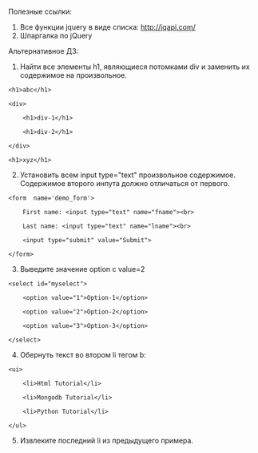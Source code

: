 Полезные ссылки: 
1) Все функции jquery в виде списка: http://jqapi.com/ 
2) Шпаргалка по jQuery

Альтернативное ДЗ: 
1. Найти все элементы h1, являющиеся потомками div и заменить их содержимое на произвольное. 

<body>

	<h1>abc</h1>

	<div>

		<h1>div-1</h1>

		<h1>div-2</h1>

	</div>

	<h1>xyz</h1>

</body>

2. Установить всем input type="text" произвольное содержимое. Содержимое второго инпута должно отличаться от первого. 
<body>

	<form  name='demo_form'>

		First name: <input type="text" name="fname"><br>

		Last name: <input type="text" name="lname"><br>

		<input type="submit" value="Submit">

	</form>

</body>

3. Выведите значение option с value=2 
<body>

	<select id="myselect">

		<option value="1">Option-1</option>

		<option value="2">Option-2</option>

		<option value="3">Option-3</option>

	</select>

</body>

4. Обернуть текст во втором li тегом b:
<body>

	<ui>

		<li>Html Tutorial</li>

		<li>Mongodb Tutorial</li>

		<li>Python Tutorial</li>

	</ul>

</body>
  
5. Извлеките последний li из предыдущего примера.